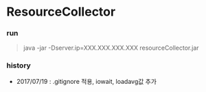 # ResourceCollector

### run 

> java -jar -Dserver.ip=XXX.XXX.XXX.XXX resourceCollector.jar

### history  
- 2017/07/19 : .gitignore 적용, iowait, loadavg값 추가
